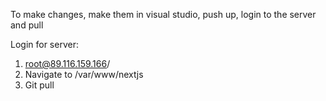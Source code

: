 To make changes, make them in visual studio, push up, login to the server and pull

Login for server:

1. root@89.116.159.166/
2. Navigate to /var/www/nextjs
3. Git pull
